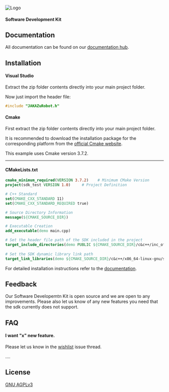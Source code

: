 
![Logo](https://www.jakarobotics.com/wp-content/uploads/2022/07/jaka-robotics-logo-1.png)
#### Software Development Kit



## Documentation

All documentation can be found on our [documentation hub](https://www.jaka.com/docs/en/).


## Installation

#### Visual Studio

Extract the zip folder contents directly into your main project folder.

Now just import the header file:

```cpp
#include "JAKAZuRobot.h"

```

#### Cmake

First extract the zip folder contents directly into your main project folder.

It is recommended to download the installation package for the corresponding platform from the [official Cmake website](https://cmake.org/).

This example uses Cmake version 3.7.2.

___

#### CMakeLists.txt

```cmake
cmake_minimum_required(VERSION 3.7.2)    # Minimum CMake Version 
project(sdk_test VERSION 1.0)     # Project Definition

# C++ Standard
set(CMAKE_CXX_STANDARD 11)
set(CMAKE_CXX_STANDARD_REQUIRED true)

# Source Directory Information
message(${CMAKE_SOURCE_DIR})

# Executable Creation
add_executable(demo main.cpp)

# Set the header file path of the SDK included in the project
target_include_directories(demo PUBLIC ${CMAKE_SOURCE_DIR}/c&c++/inc_of_c++)
  
# Set the SDK dynamic library link path
target_link_libraries(demo ${CMAKE_SOURCE_DIR}/c&c++/x86_64-linux-gnu/shared/libjakaAPI.so pthread)

```

For detailed installation instructions refer to the [documentation](https://www.jaka.com/docs/en/guide/SDK/JAKA%20SDK%20Quick%20Start%20-%20EN.html#creating-c-applications-with-cmake-on-linux).


## Feedback

Our Software Developemtn Kit is open source and we are open to any improvements. Please also let us know of any new features you need that the sdk currently does not support.


## FAQ

#### I want "x" new feature.

Please let us know in the [wishlist](https://github.com/JAKARobotics/sdk-cpp/issues/1) issue thread.


....




## License

[GNU AGPLv3 ](https://choosealicense.com/licenses/agpl-3.0/)


